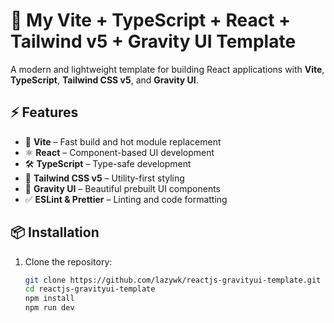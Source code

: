 # 🚀 My Vite + TypeScript + React + Tailwind v5 + Gravity UI Template

A modern and lightweight template for building React applications with **Vite**, **TypeScript**, **Tailwind CSS v5**, and **Gravity UI**.

## ⚡ Features

- 🚀 **Vite** – Fast build and hot module replacement
- ⚛ **React** – Component-based UI development
- 🛠 **TypeScript** – Type-safe development
- 🎨 **Tailwind CSS v5** – Utility-first styling
- 🌌 **Gravity UI** – Beautiful prebuilt UI components
- ✅ **ESLint & Prettier** – Linting and code formatting

## 📦 Installation

1. Clone the repository:
   ```sh
   git clone https://github.com/lazywk/reactjs-gravityui-template.git
   cd reactjs-gravityui-template
   npm install
   npm run dev
